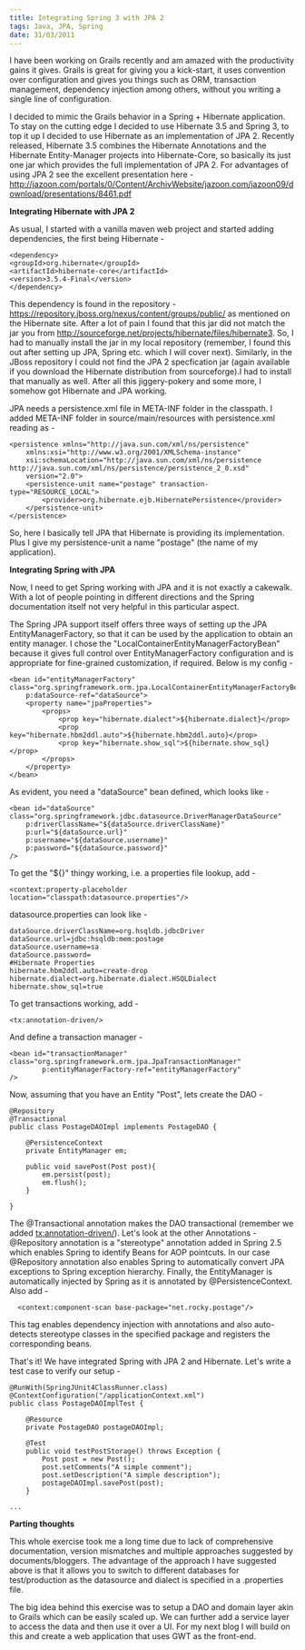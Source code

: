 ```yaml
---
title: Integrating Spring 3 with JPA 2
tags: Java, JPA, Spring
date: 31/03/2011
---
```


I have been working on Grails recently and am amazed with the productivity gains it gives. Grails is great for giving you a kick-start, it uses convention over configuration and gives you things such as ORM, transaction management, dependency injection among others, without you writing a single line of configuration.

I decided to mimic the Grails behavior in a Spring + Hibernate application. To stay on the cutting edge I decided to use Hibernate 3.5 and Spring 3, to top it up I decided to use Hibernate as an implementation of JPA 2. Recently released, Hibernate 3.5 combines the Hibernate Annotations and the Hibernate Entity-Manager projects into Hibernate-Core, so basically its just one jar which provides the full implementation of JPA 2. For advantages of using JPA 2 see the excellent presentation here - <a href="http://jazoon.com/portals/0/Content/ArchivWebsite/jazoon.com/jazoon09/download/presentations/8461.pdf">http://jazoon.com/portals/0/Content/ArchivWebsite/jazoon.com/jazoon09/download/presentations/8461.pdf</a>

__Integrating Hibernate with JPA 2__

As usual, I started with a vanilla maven web project and started adding dependencies, the first being Hibernate - 
	
	<dependency>
    <groupId>org.hibernate</groupId>
    <artifactId>hibernate-core</artifactId>
    <version>3.5.4-Final</version>
	</dependency>

This dependency is found in the repository - <a href="https://repository.jboss.org/nexus/content/groups/public/">https://repository.jboss.org/nexus/content/groups/public/</a> as mentioned on the Hibernate site. After a lot of pain I found that this jar did not match the jar you from <a href="http://sourceforge.net/projects/hibernate/files/hibernate3">http://sourceforge.net/projects/hibernate/files/hibernate3</a>. So, I had to manually install the jar in my local repository (remember, I found this out after setting up JPA, Spring etc. which I will cover next). Similarly, in the JBoss repository I could not find the JPA 2 specfication jar (again available if you download the Hibernate distribution from sourceforge).I had to install that manually as well. After all this jiggery-pokery and some more, I somehow got Hibernate and JPA working.

JPA needs a persistence.xml file in META-INF folder in the classpath. I added META-INF folder in source/main/resources with persistence.xml reading as - 
	
	<persistence xmlns="http://java.sun.com/xml/ns/persistence"
	    xmlns:xsi="http://www.w3.org/2001/XMLSchema-instance"
	    xsi:schemaLocation="http://java.sun.com/xml/ns/persistence http://java.sun.com/xml/ns/persistence/persistence_2_0.xsd"
	    version="2.0">
		<persistence-unit name="postage" transaction-type="RESOURCE_LOCAL">
			<provider>org.hibernate.ejb.HibernatePersistence</provider>
		</persistence-unit>
	</persistence>

So, here I basically tell JPA that Hibernate is providing its implementation. Plus I give my persistence-unit a name "postage" (the name of my application).

__Integrating Spring with JPA__

Now, I need to get Spring working with JPA and it is not exactly a cakewalk. With a lot of people pointing in different directions and the Spring documentation itself not very helpful in this particular aspect.

The Spring JPA support itself offers three ways of setting up the JPA EntityManagerFactory, so that it can be used by the application to obtain an entity manager. I chose the "LocalContainerEntityManagerFactoryBean" because it gives full control over EntityManagerFactory configuration and is appropriate for fine-grained customization, if required. Below is my config - 
	
	<bean id="entityManagerFactory" class="org.springframework.orm.jpa.LocalContainerEntityManagerFactoryBean"
		p:dataSource-ref="dataSource">
		<property name="jpaProperties">
			<props>
				<prop key="hibernate.dialect">${hibernate.dialect}</prop>
				<prop key="hibernate.hbm2ddl.auto">${hibernate.hbm2ddl.auto}</prop>
				<prop key="hibernate.show_sql">${hibernate.show_sql}</prop>
			</props>
		</property>      
	</bean>

As evident, you need a "dataSource" bean defined, which looks like - 

	<bean id="dataSource" class="org.springframework.jdbc.datasource.DriverManagerDataSource"
		p:driverClassName="${dataSource.driverClassName}"
		p:url="${dataSource.url}"
		p:username="${dataSource.username}"
		p:password="${dataSource.password}"
	/>

To get the "${}" thingy working, i.e. a properties file lookup, add - 

	<context:property-placeholder location="classpath:datasource.properties"/>

datasource.properties can look like - 

	dataSource.driverClassName=org.hsqldb.jdbcDriver
	dataSource.url=jdbc:hsqldb:mem:postage
	dataSource.username=sa
	dataSource.password=
	#Hibernate Properties
	hibernate.hbm2ddl.auto=create-drop
	hibernate.dialect=org.hibernate.dialect.HSQLDialect
	hibernate.show_sql=true

To get transactions working, add - 

	<tx:annotation-driven/>

And define a transaction manager - 

	<bean id="transactionManager" class="org.springframework.orm.jpa.JpaTransactionManager"
			p:entityManagerFactory-ref="entityManagerFactory"
	/>

Now, assuming that you have an Entity "Post", lets create the DAO - 

	@Repository
	@Transactional
	public class PostageDAOImpl implements PostageDAO {

		@PersistenceContext
		private EntityManager em;

		public void savePost(Post post){
			em.persist(post);
			em.flush();
		}

	}
The @Transactional annotation makes the DAO transactional (remember we added <tx:annotation-driven/>). Let's look at the other Annotations - @Repository annotation is a "stereotype" annotation added in Spring 2.5 which enables Spring to identify Beans for AOP pointcuts. In our case @Repository annotation also enables Spring to automatically convert JPA exceptions to Spring exception hierarchy. Finally, the EntityManager is automatically injected by Spring as it is annotated by @PersistenceContext. Also add - 
      
      <context:component-scan base-package="net.rocky.postage"/>

This tag enables dependency injection with annotations and also auto-detects stereotype classes in the specified package and registers the corresponding beans. 

That's it! We have integrated Spring with JPA 2 and Hibernate. Let's write a test case to verify our setup - 

	@RunWith(SpringJUnit4ClassRunner.class)
	@ContextConfiguration("/applicationContext.xml")
	public class PostageDAOImplTest {

		@Resource
		private PostageDAO postageDAOImpl;

		@Test
		public void testPostStorage() throws Exception {
			Post post = new Post();
			post.setComments("A simple comment");
			post.setDescription("A simple description");
			postageDAOImpl.savePost(post);
		}

	...

__Parting thoughts__

This whole exercise took me a long time due to lack of comprehensive documentation, version mismatches and multiple approaches suggested by documents/bloggers. The advantage of the approach I have suggested above is that it allows you to switch to different databases for test/production as the datasource and dialect is specified in a .properties file.

The big idea behind this exercise was to setup a DAO and domain layer akin to Grails which can be easily scaled up. We can further add a service layer to access the data and then use it over a UI. For my next blog I will build on this and create a web application that uses GWT as the front-end.
